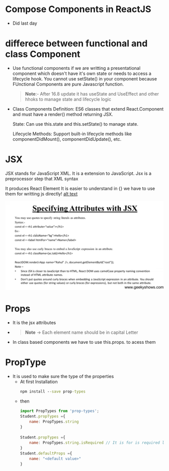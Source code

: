# Compose Components in ReactJS
- Did last day
# differece between functional and class Component
- Use functional components if we are writting a presentational component which doesn't have it's own state or needs to access a lifecycle hook. You cannot use setState() in your component because FUnctional Components are pure Javascript function.

    >**Note**:- After 16.8 update it has useState and UseEffect and other hhoks to manage state and lifecycle logic
- Class Components
    Definition: ES6 classes that extend React.Component and must have a render() method returning JSX.

    State: Can use this.state and this.setState() to manage state.

    Lifecycle Methods: Support built-in lifecycle methods like componentDidMount(), componentDidUpdate(), etc.

# JSX
JSX stands for JavaScript XML. It is a extension to JavaScript. Jsx is a preprocessor step that XML syntax

It produces React Element
It is easier to understand
in {} we have to use them for writting js directly!
[alt text](image.png)

![alt text](image-1.png)

# Props
- It is the jsx attributes
- >**Note** -> Each element name should be in capital Letter
-  In class based components we have to use this.props.<propsname> to acess them

# PropType
- It is used to make sure the type of the properties
    - At first Installation
        ```cmd
        npm install --save prop-types
        ```
    - then
        ```Javascript
        import PropTypes from 'prop-types';
        Student.propTypes ={
            name: PropTypes.string
        }

        Student.propTypes ={
            name: PropTypes.string.isRequired // It is for is required logic means u can't pass null
        }
        Student.defaultProps ={
            name: "<default value>"
        }
        ```


